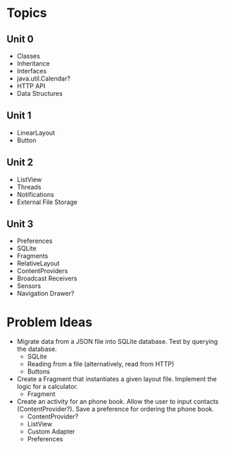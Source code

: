 Topics
======

Unit 0
------
* Classes
* Inheritance
* Interfaces
* java.util.Calendar?
* HTTP API
* Data Structures

Unit 1
------
* LinearLayout
* Button

Unit 2
------
* ListView
* Threads
* Notifications
* External File Storage

Unit 3
------
* Preferences
* SQLite
* Fragments
* RelativeLayout
* ContentProviders
* Broadcast Receivers
* Sensors
* Navigation Drawer?


Problem Ideas
=============

* Migrate data from a JSON file into SQLite database. Test by querying the
database.
  * SQLite
  * Reading from a file (alternatively, read from HTTP)
  * Buttons
* Create a Fragment that instantiates a given layout file. Implement the logic
for a calculator.
  * Fragment
* Create an activity for an phone book. Allow the user to input contacts
(ContentProvider?). Save a preference for ordering the phone book.
  * ContentProvider?
  * ListView
  * Custom Adapter
  * Preferences